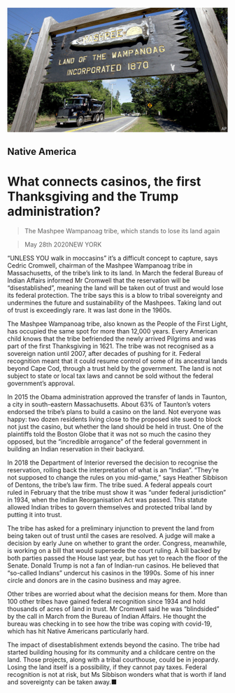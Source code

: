 ![](./images/20200530_USP501.jpg)

## Native America

# What connects casinos, the first Thanksgiving and the Trump administration?

> The Mashpee Wampanoag tribe, which stands to lose its land again

> May 28th 2020NEW YORK

“UNLESS YOU walk in moccasins” it’s a difficult concept to capture, says Cedric Cromwell, chairman of the Mashpee Wampanoag tribe in Massachusetts, of the tribe’s link to its land. In March the federal Bureau of Indian Affairs informed Mr Cromwell that the reservation will be “disestablished”, meaning the land will be taken out of trust and would lose its federal protection. The tribe says this is a blow to tribal sovereignty and undermines the future and sustainability of the Mashpees. Taking land out of trust is exceedingly rare. It was last done in the 1960s.

The Mashpee Wampanoag tribe, also known as the People of the First Light, has occupied the same spot for more than 12,000 years. Every American child knows that the tribe befriended the newly arrived Pilgrims and was part of the first Thanksgiving in 1621. The tribe was not recognised as a sovereign nation until 2007, after decades of pushing for it. Federal recognition meant that it could resume control of some of its ancestral lands beyond Cape Cod, through a trust held by the government. The land is not subject to state or local tax laws and cannot be sold without the federal government’s approval.

In 2015 the Obama administration approved the transfer of lands in Taunton, a city in south-eastern Massachusetts. About 63% of Taunton’s voters endorsed the tribe’s plans to build a casino on the land. Not everyone was happy: two dozen residents living close to the proposed site sued to block not just the casino, but whether the land should be held in trust. One of the plaintiffs told the Boston Globe that it was not so much the casino they opposed, but the “incredible arrogance” of the federal government in building an Indian reservation in their backyard.

In 2018 the Department of Interior reversed the decision to recognise the reservation, rolling back the interpretation of what is an “Indian”. “They’re not supposed to change the rules on you mid-game,” says Heather Sibbison of Dentons, the tribe’s law firm. The tribe sued. A federal appeals court ruled in February that the tribe must show it was “under federal jurisdiction” in 1934, when the Indian Reorganisation Act was passed. This statute allowed Indian tribes to govern themselves and protected tribal land by putting it into trust.

The tribe has asked for a preliminary injunction to prevent the land from being taken out of trust until the cases are resolved. A judge will make a decision by early June on whether to grant the order. Congress, meanwhile, is working on a bill that would supersede the court ruling. A bill backed by both parties passed the House last year, but has yet to reach the floor of the Senate. Donald Trump is not a fan of Indian-run casinos. He believed that “so-called Indians” undercut his casinos in the 1990s. Some of his inner circle and donors are in the casino business and may agree.

Other tribes are worried about what the decision means for them. More than 100 other tribes have gained federal recognition since 1934 and hold thousands of acres of land in trust. Mr Cromwell said he was “blindsided” by the call in March from the Bureau of Indian Affairs. He thought the bureau was checking in to see how the tribe was coping with covid-19, which has hit Native Americans particularly hard.

The impact of disestablishment extends beyond the casino. The tribe had started building housing for its community and a childcare centre on the land. Those projects, along with a tribal courthouse, could be in jeopardy. Losing the land itself is a possibility, if they cannot pay taxes. Federal recognition is not at risk, but Ms Sibbison wonders what that is worth if land and sovereignty can be taken away.■